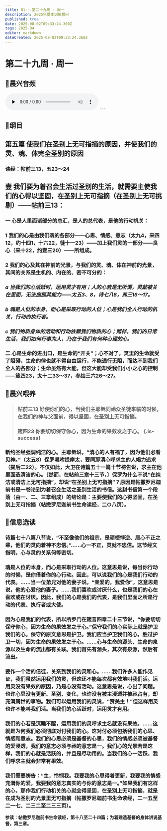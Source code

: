 ```yaml
---
title: 01---第二十九周 · 周一
description: 2025年夏季训练晨兴
published: true
date: 2025-08-02T09:33:24.360Z
tags: 2025-04
editor: markdown
dateCreated: 2025-08-02T09:33:24.360Z
---
```


# 第二十九周 · 周一
## 🎵晨兴音频

<audio id="audio" controls="" preload="none">
      <source id="mp3" src="/2025-04/week5/week29day1.mp3">
</audio>
---

## 📖纲目

## 第五篇    使我们在圣别上无可指摘的原因，并使我们的灵、魂、体完全圣别的原因

### 读经：帖前三13，五23～24

## 壹    我们要为着召会生活过圣别的生活，就需要主使我们的心得以坚固，在圣别上无可指摘（在圣别上无可挑剔）——帖前三13：

### 一    心是人里面诸部分的总汇，是人的总代表，是他的行动机关：

### 1    我们的心是由我们魂的各部分——心思、情感、意志（太九4，来四12，约十四1，十六22，徒十一23）——加上我们灵的一部分——良心（来十22，约壹三20）——所组成。

### 2    我们的心及其在神前的光景，与我们的灵、魂、体在神前的光景，其间的关系是生机的、内在的、密不可分的：

### *a    当我们的心活跃时，运用灵才有用；人的心若是无所谓，灵就被关在里面，无法施展其能力——太五3、8，诗七八8，弗三16～17。*

### *b    魂是人位的本身，而心是采取行动的人位；心是我们全人行动的机关，行动的执行者。*

### *c    我们物质身体的活动和行动依赖我们物质的心；照样，我们的日常生活，我们如何行事为人，乃在于我们有何种心理的心。*

### 二    心是生命的进出口，是生命的“开关”；心不对了，灵里的生命就受了阻碍，生命的律也就不得自由运行，不能通行无阻，而达不到我们全人的各部分；生命虽然有大能，但这大能却受我们小小之心的控制——箴四23，太十二33～37，参结三六26～27。

## 📖晨兴喂养

>### **帖前三13    好使你们的心，当我们主耶稣同祂众圣徒来临的时候，在我们的神与父面前，得以坚固，在圣别上无可指摘。**
>
>### **箴四23    你要切切保守你心，因为生命的果效发之于心。** {.is-success}

### 新约圣经强调纯洁的心。主耶稣说，“清心的人有福了，因为他们必看见神。”（太五8）保罗嘱咐提摩太，要同那清心呼求主的人竭力追求（提后二22）。不仅如此，大卫在诗篇五十一篇十节祷告说，求主在他里面造清洁的心。〔然而，在帖前三章十三节，〕保罗为什么不说“在纯洁或清洁上无可指摘”，却说“在圣别上无可指摘”？原因是帖撒罗尼迦前书是一卷论到为着召会生活之圣别生活的书信。这封书信第一个段落（由一、二、三章组成）的结论是：主要使我们的心得坚固，在圣别上无可指摘（帖撒罗尼迦前书生命读经，二○八页）。

## 📖信息选读

### 诗篇七十八篇八节说，“不至像他们的祖宗，是顽梗悖逆、居心不正之辈，他们的灵向着神不忠信。”……心一不正，灵就不忠信。这节经文指明，心与灵的关系何等密切。

### 魂是人位的本身，而心是采取行动的人位。这意思是说，每当你行动的时候，是你借着你的心行动。因此，可以说我们的心是我们行动的代表。……当一位弟兄对他的妻子说，“亲爱的，我爱你”，这意思是说，他的心爱他的妻子。……我们喜欢或讨厌什么，也是我们的心在喜欢或在讨厌。因此，我们的心是我们的代表，是我们里面之所是行动的代表、执行者或大使。

### 因为心是我们的代表，所以所罗门在箴言四章二十三节说，“你要切切保守你心，因为生命的果效发之于心。”保守我们的心实际上就是护卫我们的心。保守的原文意思是护卫。我们应当护卫我们的心，胜过护卫一切，因为生命的果效发之于心。……心与生命的源头、生命的泉源以及生命的流出都有关联。我们首先有源头，其次有泉源，然后有流出。

### 要作一个活的信徒，关系到我们的灵和心。……我们许多人能作见证，我们虽然运用我们的灵，但这还不能每次都有效地叫我们活。运用灵没有果效的原因，乃是心没有活动。这意思是说，心出了问题。也许心思没有更新、圣别、变化，也许没有被主浸透并被祂占有，却充满属世的事物。我们可以运用我们的灵说，“赞美主！”但这样用灵也许不能叫我们活。当我们的心活跃时，运用灵才有用。

### 我们的心若是沉睡不醒，运用我们的灵呼求主名就没有果效。……这就是为何我们必须彻底对付我们的心。这对付必须包括我们的心思、情感和意志。我们的心思必须是基督的心思，我们的情感必须被基督的爱浸透，我们的意志必须与祂的意志是一。我们心的光景若是这样，我们的心就是活跃的，并且是尽功用的。当我们的心一活跃，我们呼求主就会非常有果效。

### 我们需要祷告：“主，怜悯我。我要我的心思得着更新，我要我的情感充满你的爱，我要我的意志真实的与你的意志是一。”如果我们有这样的心，那作我们行动机关的心就会得坚固，在圣别上无可指摘，就是在成为圣别的光景里无可指摘（帖撒罗尼迦前书生命读经，二一五至二一七、二三二至二三三页）。

**参读：帖撒罗尼迦前书生命读经，第十八至二十四篇；为着建造基督的身体讲说基督，第三章。**
<!-- Google tag (gtag.js) -->
<script async src="https://www.googletagmanager.com/gtag/js?id=G-1P8709Z16T"></script>
<script>
  window.dataLayer = window.dataLayer || [];
  function gtag(){dataLayer.push(arguments);}
  gtag('js', new Date());

  gtag('config', 'G-1P8709Z16T');
</script>